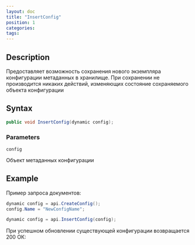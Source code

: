 ```yaml
---
layout: doc
title: "InsertConfig"
position: 1
categories: 
tags:
---
```


## Description
Предоставляет возможность сохранения нового экземпляра конфигурации метаданных в хранилище.
При сохранении не производится никаких действий, изменяющих состояние сохраняемого объекта конфигурации

## Syntax
```csharp
public void InsertConfig(dynamic config);
```

### Parameters

`config`

Объект метаданных конфигурации

## Example

Пример запроса документов:

```csharp
dynamic config = api.CreateConfig();
config.Name = "NewConfigName";

dynamic config = api.InsertConfig(config);
```

При успешном обновлении существующей конфигурации возвращается 200 ОК: